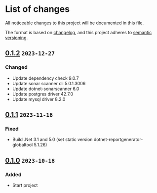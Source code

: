 # List of changes

All noticeable changes to this project will be documented in this file.

The format is based on [changelog][keepachangelog], and this project adheres
to [semantic versioning][semver].

## [0.1.2][] `2023-12-27`

### Changed

* Update dependency check 9.0.7
* Update sonar scanner cli 5.0.1.3006
* Update dotnet-sonarscanner 6.0
* Update postgres driver 42.7.0
* Update mysql driver 8.2.0

## [0.1.1][] `2023-11-16`

### Fixed

* Build .Net 3.1 and 5.0 (set static version dotnet-reportgenerator-globaltool
  5.1.26)

## [0.1.0][] `2023-10-18`

### Added

* Start project

<!-- Links -->

[keepachangelog]: https://keepachangelog.com/ru/1.0.0/
[semver]: https://semver.org/spec/v2.0.0.html

<!-- Tags -->

[0.1.2]: https://github.com/sentoz/multi-sonarqube-scanner-cli/tree/0.1.2
[0.1.1]: https://github.com/sentoz/multi-sonarqube-scanner-cli/tree/0.1.1
[0.1.0]: https://github.com/sentoz/multi-sonarqube-scanner-cli/tree/0.1.0
